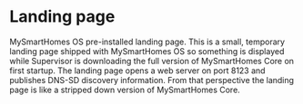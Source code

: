 # Landing page

MySmartHomes OS pre-installed landing page. This is a small, temporary
landing page shipped with MySmartHomes OS so something is displayed while
Supervisor is downloading the full version of MySmartHomes Core on first
startup. The landing page opens a web server on port 8123 and publishes DNS-SD
discovery information. From that perspective the landing page is like a
stripped down version of MySmartHomes Core.
